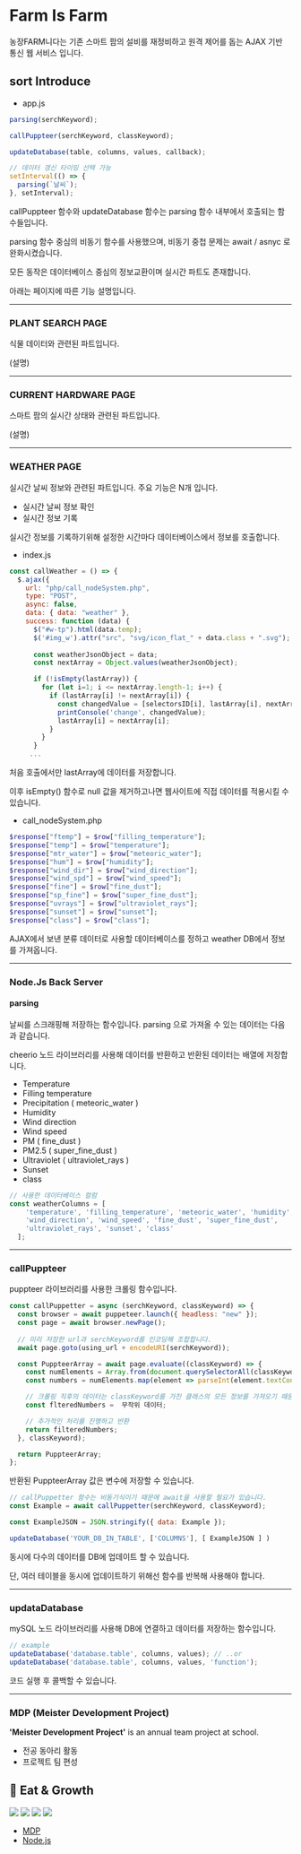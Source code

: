 # Farm Is Farm

농장FARM니다는 기존 스마트 팜의 설비를 재정비하고 원격 제어를 돕는 AJAX 기반 통신 웹 서비스 입니다.

## sort Introduce

* app.js
```javascript
parsing(serchKeyword);

callPuppteer(serchKeyword, classKeyword);

updateDatabase(table, columns, values, callback);

// 데이터 갱신 타이밍 선택 가능
setInterval(() => {
  parsing(`날씨`);
}, setInterval);
```

callPuppteer 함수와 updateDatabase 함수는 parsing 함수 내부에서 호출되는 함수들입니다. 

parsing 함수 중심의 비동기 함수를 사용했으며, 비동기 중첩 문제는 await / asnyc 로 완화시켰습니다.

모든 동작은 데이터베이스 중심의 정보교환이며 실시간 파트도 존재합니다.

아래는 페이지에 따른 기능 설명입니다.



---

### PLANT SEARCH PAGE

식물 데이터와 관련된 파트입니다.

(설명)

---

### CURRENT HARDWARE PAGE
스마트 팜의 실시간 상태와 관련된 파트입니다.

(설명)

___

### WEATHER PAGE

실시간 날씨 정보와 관련된 파트입니다. 주요 기능은 N개 입니다.

- 실시간 날씨 정보 확인
- 실시간 정보 기록

실시간 정보를 기록하기위해 설정한 시간마다 데이터베이스에서 정보를 호출합니다.

- index.js

```javascript
const callWeather = () => {
  $.ajax({
    url: "php/call_nodeSystem.php",
    type: "POST",
    async: false,
    data: { data: "weather" },
    success: function (data) {     
      $("#w-tp").html(data.temp);
      $('#img_w').attr("src", "svg/icon_flat_" + data.class + ".svg"); 
      
      const weatherJsonObject = data;
      const nextArray = Object.values(weatherJsonObject);

      if (!isEmpty(lastArray)) {
        for (let i=1; i <= nextArray.length-1; i++) {
          if (lastArray[i] != nextArray[i]) {
            const changedValue = [selectorsID[i], lastArray[i], nextArray[i]];
            printConsole('change', changedValue);
            lastArray[i] = nextArray[i];
          }
        }
      }
     ...
```

처음 호출에서만 lastArray에 데이터를 저장합니다.

이후 isEmpty() 함수로 null 값을 제거하고나면 웹사이트에 직접 데이터를 적용시킬 수 있습니다.

- call_nodeSystem.php

```php
$response["ftemp"] = $row["filling_temperature"];
$response["temp"] = $row["temperature"];
$response["mtr_water"] = $row["meteoric_water"];
$response["hum"] = $row["humidity"];
$response["wind_dir"] = $row["wind_direction"];
$response["wind_spd"] = $row["wind_speed"];
$response["fine"] = $row["fine_dust"];
$response["sp_fine"] = $row["super_fine_dust"];
$response["uvrays"] = $row["ultraviolet_rays"];
$response["sunset"] = $row["sunset"];
$response["class"] = $row["class"];
```

AJAX에서 보낸 분류 데이터로 사용할 데이터베이스를 정하고 weather DB에서 정보를 가져옵니다.


___


### Node.Js Back Server

#### parsing 

날씨를 스크래핑해 저장하는 함수입니다. parsing 으로 가져올 수 있는 데이터는 다음과 같습니다.

cheerio 노드 라이브러리를 사용해 데이터를 반환하고 반환된 데이터는 배열에 저장합니다.

* Temperature
* Filling temperature
* Precipitation ( meteoric_water )
* Humidity
* Wind direction
* Wind speed
* PM ( fine_dust )
* PM2.5 ( super_fine_dust )
* Ultraviolet ( ultraviolet_rays )
* Sunset
* class

```javascript
// 사용한 데이터베이스 컬럼
const weatherColumns = [ 
    'temperature', 'filling_temperature', 'meteoric_water', 'humidity',
    'wind_direction', 'wind_speed', 'fine_dust', 'super_fine_dust', 
    'ultraviolet_rays', 'sunset', 'class' 
  ];
```

---

### callPuppteer

puppteer 라이브러리를 사용한 크롤링 함수입니다.

```javascript
const callPuppetter = async (serchKeyword, classKeyword) => {  
  const browser = await puppeteer.launch({ headless: "new" });
  const page = await browser.newPage();
  
  // 미리 저장한 url과 serchKeyword를 인코딩해 조합합니다.
  await page.goto(using_url + encodeURI(serchKeyword)); 

  const PuppteerArray = await page.evaluate((classKeyword) => {
    const numElements = Array.from(document.querySelectorAll(classKeyword));
    const numbers = numElements.map(element => parseInt(element.textContent, 10));

    // 크롤링 직후의 데이터는 classKeyword를 가진 클래스의 모든 정보를 가져오기 때문에 지저분합니다.
    const flteredNumbers =  무작위 데이터;

	// 추가적인 처리를 진행하고 반환
    return filteredNumbers;
  }, classKeyword);

  return PuppteerArray;
};
```

반환된 PuppteerArray 값은 변수에 저장할 수 있습니다.

```javascript
// callPuppetter 함수는 비동기식이기 때문에 await을 사용할 필요가 있습니다.
const Example = await callPuppetter(serchKeyword, classKeyword);

const ExampleJSON = JSON.stringify({ data: Example });

updateDatabase('YOUR_DB_IN_TABLE', ['COLUMNS'], [ ExampleJSON ] )
```

동시에 다수의 데이터를 DB에 업데이트 할 수 있습니다. 

단, 여러 테이블을 동시에 업데이트하기 위해선 함수를 반복해 사용해야 합니다.

---

### updataDatabase 

mySQL 노드 라이브러리를 사용해 DB에 연결하고 데이터를 저장하는 함수입니다.

```javascript
// example
updateDatabase('database.table', columns, values); // ..or
updateDatabase('database.table', columns, values, 'function');
```


코드 실행 후 콜백할 수 있습니다.

---

### MDP (Meister Development Project)
**'Meister Development Project'** is an annual team project at school.
- 전공 동아리 활동
- 프로젝트 팀 편성

## 🔖 Eat & Growth

<a href="https://en.wikipedia.org/wiki/HTML5"><img src="https://img.shields.io/badge/HTML5-E34F26?style=flat-square&logo=html5&logoColor=white"></a>
<a href="https://www.w3.org/TR/CSS/#css"><img src="https://img.shields.io/badge/CSS3-1572B6?style=flat-square&logo=css3&logoColor=white"></a>
<a href="https://www.ecma-international.org/publications-and-standards/standards/ecma-262/"><img src="https://img.shields.io/badge/JAVASCRIPT-F7DF1E?style=flat-square&logo=JAVASCRIPT&logoColor=black"></a>
<a href="https://www.php.net/"><img src="https://img.shields.io/badge/PHP-777BB4?style=flat-square&logo=PHP&logoColor=white"> </a>

- [MDP](http://intec.icehs.kr/sub/info.do?m=040101&s=intec)
- [Node.js](https://nodejs.org/ko)
